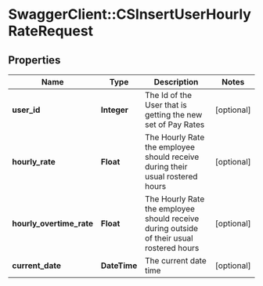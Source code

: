 # SwaggerClient::CSInsertUserHourlyRateRequest

## Properties
Name | Type | Description | Notes
------------ | ------------- | ------------- | -------------
**user_id** | **Integer** | The Id of the User that is getting the new set of Pay Rates | [optional] 
**hourly_rate** | **Float** | The Hourly Rate the employee should receive during their usual rostered hours | [optional] 
**hourly_overtime_rate** | **Float** | The Hourly Rate the employee should receive during outside of their usual rostered hours | [optional] 
**current_date** | **DateTime** | The current date time | [optional] 


